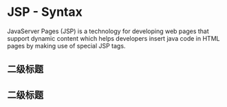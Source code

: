 # JSP - Syntax

JavaServer Pages (JSP) is a technology for developing web pages that support dynamic content which helps developers insert
java code in HTML pages by making use of special JSP tags.

## 二级标题

## 二级标题

